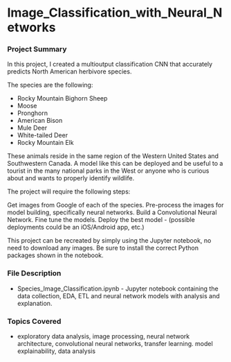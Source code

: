 # Image_Classification_with_Neural_Networks

### Project Summary

In this project, I created a multioutput classification CNN that accurately predicts North American herbivore species. 

The species are the following:

- Rocky Mountain Bighorn Sheep 
- Moose
- Pronghorn
- American Bison
- Mule Deer
- White-tailed Deer
- Rocky Mountain Elk

These animals reside in the same region of the Western United States and Southwestern Canada. A model like this can be deployed and be useful to a tourist in the many national parks in the West or anyone who is curious about and wants to properly identify wildlife.

The project will require the following steps:

Get images from Google of each of the species.
Pre-process the images for model building, specifically neural networks.
Build a Convolutional Neural Network.
Fine tune the models.
Deploy the best model - (possible deployments could be an iOS/Android app, etc.)

This project can be recreated by simply using the Jupyter notebook, no need to download any images. Be sure to install the correct Python packages shown in the notebook. 

### File Description 

- Species_Image_Classification.ipynb - Jupyter notebook containing the data collection, EDA, ETL and neural network models with analysis and explanation. 


### Topics Covered

- exploratory data analysis, image processing, neural network architecture, convolutional neural networks, transfer learning. model explainability, data analysis 
